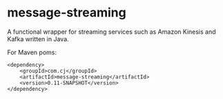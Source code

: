 # message-streaming
A functional wrapper for streaming services such as Amazon Kinesis and Kafka written in Java.


For Maven poms:

```
<dependency>
    <groupId>com.cj</groupId>
    <artifactId>message-streaming</artifactId>
    <version>0.11-SNAPSHOT</version>
</dependency>
```
